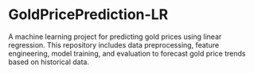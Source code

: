 # GoldPricePrediction-LR
A machine learning project for predicting gold prices using linear regression. This repository includes data preprocessing, feature engineering, model training, and evaluation to forecast gold price trends based on historical data.
